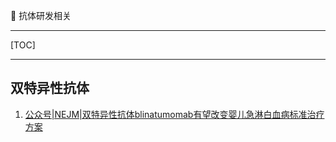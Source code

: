 👏 抗体研发相关

---
[TOC]

---
## 双特异性抗体
1. [公众号|NEJM|双特异性抗体blinatumomab有望改变婴儿急淋白血病标准治疗方案](https://mp.weixin.qq.com/s/NqjlXNK_QQjKZDTJWeGfnA)